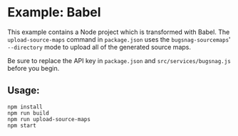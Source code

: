 # Example: Babel

This example contains a Node project which is transformed with Babel. The `upload-source-maps` command in `package.json` uses the `bugsnag-sourcemaps`' `--directory` mode to upload all of the generated source maps.

Be sure to replace the API key in `package.json` and `src/services/bugsnag.js` before you begin.

## Usage:

```
npm install
npm run build
npm run upload-source-maps
npm start
```
